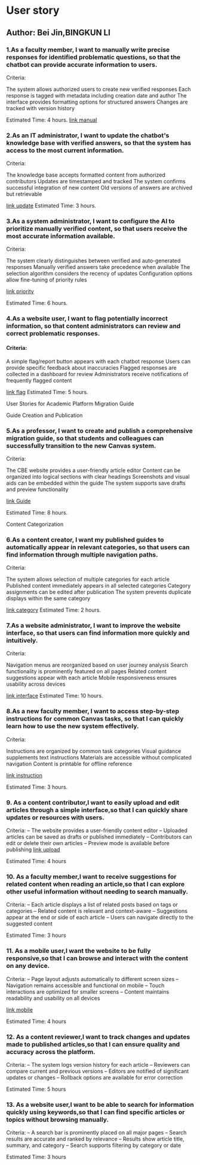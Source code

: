 # User story

## Author: Bei Jin,BINGKUN LI

### 1.As a faculty member, I want to manually write precise responses for identified problematic questions, so that the chatbot can provide accurate information to users.

Criteria:

The system allows authorized users to create new verified responses
Each response is tagged with metadata including creation date and author
The interface provides formatting options for structured answers
Changes are tracked with version history

Estimated Time: 4 hours.
[link manual](https://github.com/users/Bei-Jin-lab/projects/17/views/1?filterQuery=Documentation+of+training+methods)


### 2.As an IT administrator, I want to update the chatbot's knowledge base with verified answers, so that the system has access to the most current information.
Criteria:

The knowledge base accepts formatted content from authorized contributors
Updates are timestamped and tracked
The system confirms successful integration of new content
Old versions of answers are archived but retrievable

[link update](https://github.com/users/Bei-Jin-lab/projects/17/views/1?filterQuery=improve+the+accuracy+of+AI)
Estimated Time: 3 hours.


### 3.As a system administrator, I want to configure the AI to prioritize manually verified content, so that users receive the most accurate information available.
Criteria:

The system clearly distinguishes between verified and auto-generated responses
Manually verified answers take precedence when available
The selection algorithm considers the recency of updates
Configuration options allow fine-tuning of priority rules

[link priority](https://github.com/users/Bei-Jin-lab/projects/17/views/1?filterQuery=Creating+a+Priority-Based+data+Document)

Estimated Time: 6 hours.


### 4.As a website user, I want to flag potentially incorrect information, so that content administrators can review and correct problematic responses.
#### Criteria:

A simple flag/report button appears with each chatbot response
Users can provide specific feedback about inaccuracies
Flagged responses are collected in a dashboard for review
Administrators receive notifications of frequently flagged content

[link flag](https://github.com/users/Bei-Jin-lab/projects/17/views/1?filterQuery=Client+Testing+and+Feedback+Collection)
Estimated Time: 5 hours.



User Stories for Academic Platform Migration Guide

Guide Creation and Publication

### 5.As a professor, I want to create and publish a comprehensive migration guide, so that students and colleagues can successfully transition to the new Canvas system.
Criteria:

The CBE website provides a user-friendly article editor
Content can be organized into logical sections with clear headings
Screenshots and visual aids can be embedded within the guide
The system supports save drafts and preview functionality

[link Guide](https://github.com/users/Bei-Jin-lab/projects/17/views/1?filterQuery=Guidebook+Scraping+from+Canvas)


Estimated Time: 8 hours.


Content Categorization

### 6.As a content creator, I want my published guides to automatically appear in relevant categories, so that users can find information through multiple navigation paths.
Criteria:

The system allows selection of multiple categories for each article
Published content immediately appears in all selected categories
Category assignments can be edited after publication
The system prevents duplicate displays within the same category

[link category](https://github.com/users/Bei-Jin-lab/projects/17/views/1?filterQuery=Classification+function+display)
Estimated Time: 2 hours.




### 7.As a website administrator, I want to improve the website interface, so that users can find information more quickly and intuitively.
Criteria:

Navigation menus are reorganized based on user journey analysis
Search functionality is prominently featured on all pages
Related content suggestions appear with each article
Mobile responsiveness ensures usability across devices

[link interface](https://github.com/users/Bei-Jin-lab/projects/17/views/1?filterQuery=The+format+and+color+scheme)
Estimated Time: 10 hours.




### 8.As a new faculty member, I want to access step-by-step instructions for common Canvas tasks, so that I can quickly learn how to use the new system effectively.
Criteria:

Instructions are organized by common task categories
Visual guidance supplements text instructions
Materials are accessible without complicated navigation
Content is printable for offline reference

[link instruction](https://github.com/users/Bei-Jin-lab/projects/17/views/1?filterQuery=Guide+to+uploading+articles)

Estimated Time: 3 hours.

### 9. As a content contributor,I want to easily upload and edit articles through a simple interface,so that I can quickly share updates or resources with users.

Criteria:
– The website provides a user-friendly content editor
– Uploaded articles can be saved as drafts or published immediately
– Contributors can edit or delete their own articles
– Preview mode is available before publishing
[link upload](https://github.com/users/Bei-Jin-lab/projects/17/views/1?filterQuery=Enhance+the+post+upload)

Estimated Time: 4 hours

### 10. As a faculty member,I want to receive suggestions for related content when reading an article,so that I can explore other useful information without needing to search manually.

Criteria:
– Each article displays a list of related posts based on tags or categories
– Related content is relevant and context-aware
– Suggestions appear at the end or side of each article
– Users can navigate directly to the suggested content

Estimated Time: 3 hours

### 11. As a mobile user,I want the website to be fully responsive,so that I can browse and interact with the content on any device.

Criteria:
– Page layout adjusts automatically to different screen sizes
– Navigation remains accessible and functional on mobile
– Touch interactions are optimized for smaller screens
– Content maintains readability and usability on all devices

[link mobile](https://github.com/users/Bei-Jin-lab/projects/17/views/1?filterQuery=mobile)

Estimated Time: 4 hours

### 12. As a content reviewer,I want to track changes and updates made to published articles,so that I can ensure quality and accuracy across the platform.

Criteria:
– The system logs version history for each article
– Reviewers can compare current and previous versions
– Editors are notified of significant updates or changes
– Rollback options are available for error correction

Estimated Time: 5 hours

### 13. As a website user,I want to be able to search for information quickly using keywords,so that I can find specific articles or topics without browsing manually.

Criteria:
– A search bar is prominently placed on all major pages
– Search results are accurate and ranked by relevance
– Results show article title, summary, and category
– Search supports filtering by category or date

Estimated Time: 3 hours


